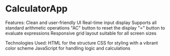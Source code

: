 # CalculatorApp
Features:
Clean and user-friendly UI
Real-time input display
Supports all standard arithmetic operations
"AC" button to reset the display
"=" button to evaluate expressions
Responsive grid layout suitable for all screen sizes

Technologies Used:
HTML for the structure
CSS for styling with a vibrant color scheme
JavaScript for handling logic and calculations
